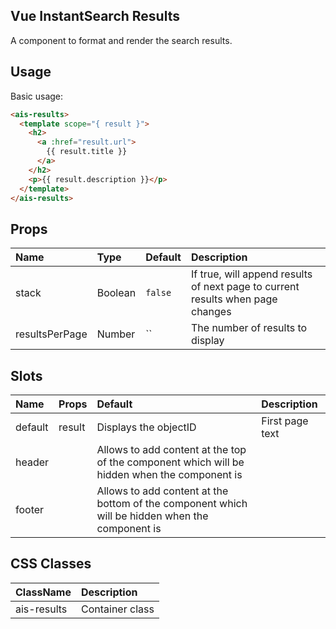 Vue InstantSearch Results
---

A component to format and render the search results.

## Usage

Basic usage:

```html
<ais-results>
  <template scope="{ result }">
    <h2>
      <a :href="result.url">
        {{ result.title }}
      </a>
    </h2>
    <p>{{ result.description }}</p>
  </template>
</ais-results>
```

## Props

| Name           | Type    | Default | Description                                                                    |
|:---------------|:--------|:--------|:-------------------------------------------------------------------------------|
| stack          | Boolean | `false` | If true, will append results of next page to current results when page changes |
| resultsPerPage | Number  | ``      | The number of results to display                                               |


## Slots

| Name    | Props  | Default                                                                                         | Description     |
|:--------|:-------|:------------------------------------------------------------------------------------------------|:----------------|
| default | result | Displays the objectID                                                                           | First page text |
| header  |        | Allows to add content at the top of the component which will be hidden when the component is    |                 |
| footer  |        | Allows to add content at the bottom of the component which will be hidden when the component is |                 |

## CSS Classes

| ClassName   | Description     |
|:------------|:----------------|
| ais-results | Container class |
